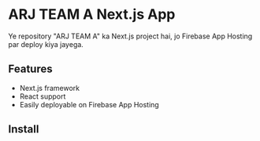 # ARJ TEAM A Next.js App

Ye repository "ARJ TEAM A" ka Next.js project hai, jo Firebase App Hosting par deploy kiya jayega.

## Features
- Next.js framework
- React support
- Easily deployable on Firebase App Hosting

## Install
